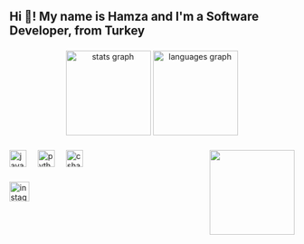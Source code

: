    <h2 align="left">Hi 👋! My name is Hamza and I'm a Software Developer, from Turkey</h2>

   ###

   <div align="center">
     <img src="https://github-readme-stats.vercel.app/api?username=hamz011&hide_title=false&hide_rank=false&show_icons=true&include_all_commits=true&count_private=true&disable_animations=false&theme=dracula&locale=en&hide_border=false" height="150" alt="stats graph"  />
     <img src="https://github-readme-stats.vercel.app/api/top-langs?username=hamz011&locale=en&hide_title=false&layout=compact&card_width=320&langs_count=5&theme=dracula&hide_border=false" height="150" alt="languages graph"  />
   </div>

   ###

   <img align="right" height="150" src="https://i.imgflip.com/65efzo.gif"  />

   ###

   <div align="left">
     <img src="https://cdn.jsdelivr.net/gh/devicons/devicon/icons/java/java-original.svg" height="30" alt="java logo"  />
     <img width="12" />
     <img src="https://cdn.jsdelivr.net/gh/devicons/devicon/icons/python/python-original.svg" height="30" alt="python logo"  />
     <img width="12" />
     <img src="https://cdn.jsdelivr.net/gh/devicons/devicon/icons/csharp/csharp-original.svg" height="30" alt="csharp logo"  />
   </div>

   ###

   <div align="left">
       <a href="https://instagram.com/hamza6038_" target="_blank">  <img src="https://img.shields.io/static/v1?message=Instagram&logo=instagram&label=&color=E4405F&logoColor=white&labelColor=&style=for-the-badge" height="35" alt="instagram logo"  /></a>
   </div>

   ###

   <br clear="both">


   
